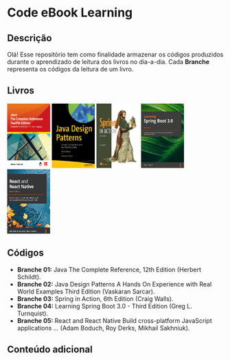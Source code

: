 # Code eBook Learning

## Descrição
Olá! Esse repositório tem como finalidade armazenar os códigos produzidos durante o aprendizado de leitura dos livros no dia-a-dia. Cada **Branche** representa os códigos da leitura de um livro.

## Livros
<img src="https://raw.githubusercontent.com/joaoscioli/Code-ebook-learning/main/livrosImgCapa/CapaeBookJavaTheCompleteReferenceTwelfthEdition.png" width="100px" height="150px" /> <img src="https://raw.githubusercontent.com/joaoscioli/Code-ebook-learning/main/livrosImgCapa/CapaeBookJavaDesignPatternsAHandsOnExperienceWithRealWorldExamplesThirdEdition.png" width="100px" height="150px" /> <img src="https://raw.githubusercontent.com/joaoscioli/Code-ebook-learning/main/livrosImgCapa/CapaeBookSpringInActionSixthEdition.png" width="100px" height="150px" />
<img src="https://raw.githubusercontent.com/joaoscioli/Code-ebook-learning/main/livrosImgCapa/learningSpringBoot3.png" width="100px" height="150px" /> <img src="https://raw.githubusercontent.com/joaoscioli/Code-ebook-learning/main/livrosImgCapa/React%20and%20React%20CapaeBookNativeBuildCrossPlatformJavaScriptApplicationsWithNativePowerForTheWebDesktopAndMobile.png" width="100px" height="150px" />


## Códigos
- **Branche 01:** Java The Complete Reference, 12th Edition (Herbert Schildt).
- **Branche 02:** Java Design Patterns A Hands On Experience with Real World Examples Third Edition (Vaskaran Sarcar).
- **Branche 03:** Spring in Action, 6th Edition (Craig Walls).
- **Branche 04:** Learning Spring Boot 3.0 - Third Edition (Greg L. Turnquist).
- **Branche 05:** React and React Native Build cross-platform JavaScript applications ... (Adam Boduch, Roy Derks, Mikhail Sakhniuk).


## Conteúdo adicional


